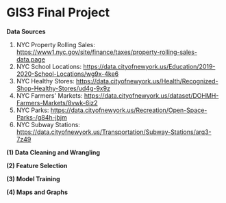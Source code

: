 # GIS3 Final Project

**Data Sources**
1) NYC Property Rolling Sales: https://www1.nyc.gov/site/finance/taxes/property-rolling-sales-data.page
2) NYC School Locations: https://data.cityofnewyork.us/Education/2019-2020-School-Locations/wg9x-4ke6
3) NYC Healthy Stores: https://data.cityofnewyork.us/Health/Recognized-Shop-Healthy-Stores/ud4g-9x9z
4) NYC Farmers' Markets: https://data.cityofnewyork.us/dataset/DOHMH-Farmers-Markets/8vwk-6iz2
5) NYC Parks: https://data.cityofnewyork.us/Recreation/Open-Space-Parks-/g84h-jbjm
6) NYC Subway Stations: https://data.cityofnewyork.us/Transportation/Subway-Stations/arq3-7z49

**(1) Data Cleaning and Wrangling**

**(2) Feature Selection**

**(3) Model Training**

**(4) Maps and Graphs**

